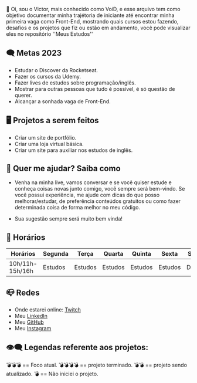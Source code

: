 👋 Oi, sou o Victor, mais conhecido como VoiD, e esse arquivo tem como objetivo documentar minha trajétoria de iniciante até encontrar minha primeira vaga como Front-End, mostrando quais cursos estou fazendo, desafios e os projetos que fiz ou estão em andamento, você pode visualizar eles no repositório ''Meus Estudos'' 

🗨 Metas 2023
--------------------------

* Estudar o Discover da Rocketseat.
* Fazer os cursos da Udemy.
* Fazer lives de estudos sobre programação/inglês.
* Mostrar para outras pessoas que tudo é possível, é só questão de querer.
* Alcançar a sonhada vaga de Front-End. 

🖥 Projetos a serem feitos
--------------------------
* Criar um site de portfólio.
* Criar uma loja virtual básica.
* Criar um site para auxiliar nos estudos de inglês.

🖤 Quer me ajudar? Saiba como
--------------------------
* Venha na minha live, vamos conversar e se você quiser estude e conheça coisas novas junto comigo, você sempre será bem-vindo. 
Se você possui experiência, me ajude com dicas do que posso melhorar/estudar, de preferência conteúdos gratuitos ou como fazer determinada coisa de forma melhor no meu código. 

* Sua sugestão sempre será muito bem vinda! 

📅 Horários
--------------------------

Horários | Segunda | Terça | Quarta | Quinta | Sexta | Sabado | Domingo|
|---------|---------|-------|--------|--------|-------|--------|--------|
10h/11h-15h/16h|Estudos|  Estudos|Estudos |Estudos |Estudos|Desafios|Descanso|

📪 Redes
--------------------------
* Onde estarei online: [Twitch](https://www.twitch.tv/voiidzera)
* Meu [LinkedIn](https://www.linkedin.com/in/victor-ricci-aa0574204/)
* Meu [GitHub](https://github.com/victorbricci)
* Meu [Instagram]()

👁️‍🗨️ Legendas referente aos projetos:
--------------------------
💣💣💣 == Foco atual.
💣💣💣💣 == projeto terminado.
💣💣 == projeto sendo atualizado.
💣 == Não iniciei o projeto. 
